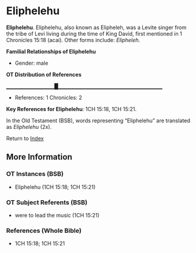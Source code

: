 # Eliphelehu
**Eliphelehu**. 
Eliphelehu, also known as Elipheleh, was a Levite singer from the tribe of Levi living during the time of King David, first mentioned in 1 Chronicles 15:18 (acai). 
Other forms include: 
*Elipheleh*. 




**Familial Relationships of Eliphelehu**


* Gender: male


**OT Distribution of References**

▁▁▁▁▁▁▁▁▁▁▁▁█▁▁▁▁▁▁▁▁▁▁▁▁▁▁▁▁▁▁▁▁▁▁▁▁▁▁
* References: 1 Chronicles: 2



**Key References for Eliphelehu**: 
1CH 15:18, 1CH 15:21. 


In the Old Testament (BSB), words representing “Eliphelehu” are translated as 
*Eliphelehu* (2x). 




Return to [Index](00-Index.md)

## More Information

### OT Instances (BSB)

* Eliphelehu (1CH 15:18; 1CH 15:21)



### OT Subject Referents (BSB)

* were to lead the music (1CH 15:21)



### References (Whole Bible)

* 1CH 15:18; 1CH 15:21



